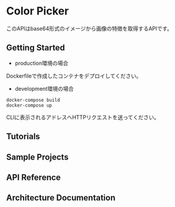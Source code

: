 # Color Picker
このAPIはbase64形式のイメージから画像の特徴を取得するAPIです。

## Getting Started
- production環境の場合

Dockerfileで作成したコンテナをデプロイしてください。

- development環境の場合
```
docker-compose build
docker-compose up
```
CLIに表示されるアドレスへHTTPリクエストを送ってください。
## Tutorials

## Sample Projects

## API Reference

## Architecture Documentation
